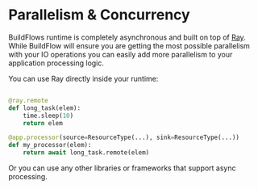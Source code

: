 # Parallelism & Concurrency

BuildFlows runtime is completely asynchronous and built on top of [Ray](https://www.ray.io). While BuildFlow will ensure you are getting the most possible parallelism with your IO operations you can easily add more parallelism to your application processing logic.

You can use Ray directly inside your runtime:

```python

@ray.remote
def long_task(elem):
    time.sleep(10)
    return elem

@app.processor(source=ResourceType(...), sink=ResourceType(...))
def my_processor(elem):
    return await long_task.remote(elem)

```

Or you can use any other libraries or frameworks that support async processing.
